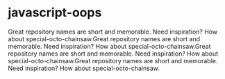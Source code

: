 # javascript-oops
Great repository names are short and memorable. Need inspiration? How about special-octo-chainsaw.Great repository names are short and memorable. Need inspiration? How about special-octo-chainsaw.Great repository names are short and memorable. Need inspiration? How about special-octo-chainsaw.Great repository names are short and memorable. Need inspiration? How about special-octo-chainsaw.
